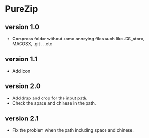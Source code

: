 # PureZip

## version 1.0
- Compress folder without some annoying files such like .DS_store, MACOSX, .git ....etc
 
## version 1.1
- Add icon

## version 2.0
- Add drap and drop for the input path.
- Check the space and chinese in the path.

## version 2.1
- Fix the problem when the path including space and chinese.
